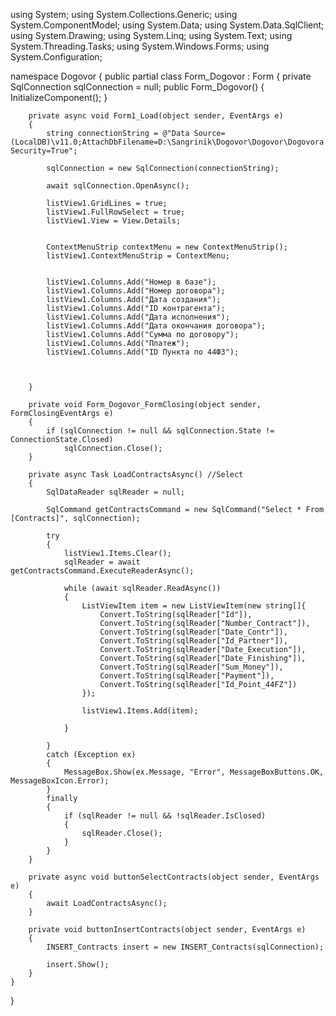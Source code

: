 using System;
using System.Collections.Generic;
using System.ComponentModel;
using System.Data;
using System.Data.SqlClient;
using System.Drawing;
using System.Linq;
using System.Text;
using System.Threading.Tasks;
using System.Windows.Forms;
using System.Configuration;

namespace Dogovor
{
    public partial class Form_Dogovor : Form
    {
        private SqlConnection sqlConnection = null;
        public Form_Dogovor()
        {
            InitializeComponent();
        }

        private async void Form1_Load(object sender, EventArgs e)
        {
            string connectionString = @"Data Source=(LocalDB)\v11.0;AttachDbFilename=D:\Sangrinik\Dogovor\Dogovor\Dogovora.mdf;Integrated Security=True";
            
            sqlConnection = new SqlConnection(connectionString);

            await sqlConnection.OpenAsync();

            listView1.GridLines = true;
            listView1.FullRowSelect = true;
            listView1.View = View.Details;

            
            ContextMenuStrip contextMenu = new ContextMenuStrip();
            listView1.ContextMenuStrip = ContextMenu;
            

            listView1.Columns.Add("Номер в базе");
            listView1.Columns.Add("Номер договора");
            listView1.Columns.Add("Дата создания");
            listView1.Columns.Add("ID контрагента");
            listView1.Columns.Add("Дата исполнения");
            listView1.Columns.Add("Дата окончания договора");
            listView1.Columns.Add("Сумма по договору");
            listView1.Columns.Add("Платеж");
            listView1.Columns.Add("ID Пункта по 44ФЗ");



        }

        private void Form_Dogovor_FormClosing(object sender, FormClosingEventArgs e)
        {
            if (sqlConnection != null && sqlConnection.State != ConnectionState.Closed)
                sqlConnection.Close();
        }

        private async Task LoadContractsAsync() //Select
        {
            SqlDataReader sqlReader = null;

            SqlCommand getContractsCommand = new SqlCommand("Select * From [Contracts]", sqlConnection);

            try
            {
                listView1.Items.Clear();
                sqlReader = await getContractsCommand.ExecuteReaderAsync();

                while (await sqlReader.ReadAsync())
                {
                    ListViewItem item = new ListViewItem(new string[]{
                        Convert.ToString(sqlReader["Id"]),
                        Convert.ToString(sqlReader["Number_Contract"]),
                        Convert.ToString(sqlReader["Date_Contr"]),
                        Convert.ToString(sqlReader["Id_Partner"]),
                        Convert.ToString(sqlReader["Date_Execution"]),
                        Convert.ToString(sqlReader["Date_Finishing"]),
                        Convert.ToString(sqlReader["Sum_Money"]),
                        Convert.ToString(sqlReader["Payment"]),
                        Convert.ToString(sqlReader["Id_Point_44FZ"])
                    });

                    listView1.Items.Add(item);
                    
                }

            }
            catch (Exception ex)
            {
                MessageBox.Show(ex.Message, "Error", MessageBoxButtons.OK, MessageBoxIcon.Error);
            }
            finally
            {
                if (sqlReader != null && !sqlReader.IsClosed)
                {
                    sqlReader.Close();
                }
            }
        }

        private async void buttonSelectContracts(object sender, EventArgs e)
        {
            await LoadContractsAsync();
        }

        private void buttonInsertContracts(object sender, EventArgs e)
        {
            INSERT_Contracts insert = new INSERT_Contracts(sqlConnection);

            insert.Show();
        }
    }
}
